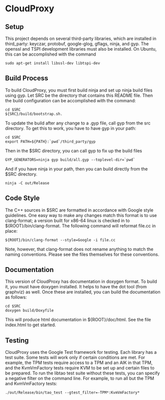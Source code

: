 CloudProxy
==========

Setup
-----

This project depends on several third-party libraries, which are
installed in third_party: keyczar, protobuf, google-glog, gflags,
ninja, and gyp. The openssl and TSPI development libraries must also be
installed. On Ubuntu, this can be accomplished with the command

    sudo apt-get install libssl-dev libtspi-dev


Build Process
-------------

To build CloudProxy, you must first build ninja and set up ninja build
files using gyp. Let SRC be the directory that contains this README
file. Then the build configuration can be accomplished with the
command:

    cd $SRC
    ${SRC}/build/bootstrap.sh.

To update the build after any change to a .gyp file, call gyp from the src
directory. To get this to work, you have to have gyp in your path: 

    cd $SRC
    export PATH=${PATH}:`pwd`/third_party/gyp

Then in the $SRC directory, you can call gyp to fix up the build files

    GYP_GENERATORS=ninja gyp build/all.gyp --toplevel-dir=`pwd`

And if you have ninja in your path, then you can build directly from the $SRC
directory.

    ninja -C out/Release


Code Style
----------

The C++ sources in $SRC are formatted in accordance with Google style
guidelines. One easy way to make any changes match this format is to
use clang-format; a version built for x86-64 linux is checked in to
${ROOT}/bin/clang-format. The following command will reformat file.cc
in place:

    ${ROOT}/bin/clang-format --style=Google -i file.cc

Note, however, that clang-format does not rename anything to match the naming
conventions. Please see the files themselves for these conventions.


Documentation
-------------

This version of CloudProxy has documentation in doxygen format. To build it, you
must have doxygen installed. It helps to have the dot tool (from graphviz) as
well. Once these are installed, you can build the documentation as follows:

    cd $SRC
    doxygen build/Doxyfile

This will produce html documentation in ${ROOT}/doc/html. See the file
index.html to get started.


Testing
-------

CloudProxy uses the Google Test framework for testing. Each library has a test
suite. Some tests will work only if certain conditions are met. For example, the
TPM tests require access to a TPM and an AIK in that TPM, and the KvmVmFactory
tests require KVM to be set up and certain files to be prepared. To run the
libtao test suite without these tests, you can specify a negative filter on the
command line. For example, to run all but the TPM and KvmVmFactory tests:

    ./out/Release/bin/tao_test --gtest_filter=-TPM*:KvmVmFactory*

